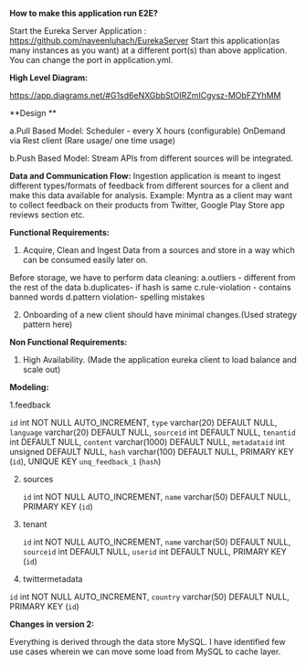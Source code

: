 **How to make this application run E2E?**

Start the Eureka Server Application : https://github.com/naveenluhach/EurekaServer
Start this application(as many instances as you want) at a different port(s) than above application. You can change the port in application.yml.


**High Level Diagram:**

https://app.diagrams.net/#G1sd6eNXGbbStOIRZmICgysz-MObFZYhMM

**Design **

a.Pull Based Model:
Scheduler - every X hours (configurable)
OnDemand via Rest client (Rare usage/ one time usage)

b.Push Based Model:
Stream APIs from different sources will be integrated.


**Data and Communication Flow:**
Ingestion application is meant to ingest different types/formats of feedback from different sources for a client and make this data available for analysis.
Example: Myntra as a client may want to collect feedback on their products from Twitter, Google Play Store app reviews section etc.


**Functional Requirements:**
1. Acquire, Clean and Ingest Data from a sources and store in a way which can be consumed easily later on.
  
Before storage, we have to perform data cleaning:
a.outliers - different from the rest of the data
b.duplicates- if hash is same
c.rule-violation - contains banned words
d.pattern violation- spelling mistakes

2. Onboarding of a new client should have minimal changes.(Used strategy pattern here)

**Non Functional Requirements:**
1. High Availability. (Made the application eureka client to load balance and scale out)


**Modeling:**

1.feedback

  `id` int NOT NULL AUTO_INCREMENT,
  `type` varchar(20) DEFAULT NULL,
  `language` varchar(20) DEFAULT NULL,
  `sourceid` int DEFAULT NULL,
  `tenantid` int DEFAULT NULL,
  `content` varchar(1000) DEFAULT NULL,
  `metadataid` int unsigned DEFAULT NULL,
  `hash` varchar(100) DEFAULT NULL,
  PRIMARY KEY (`id`),
  UNIQUE KEY `unq_feedback_1` (`hash`)
  
2. sources

   `id` int NOT NULL AUTO_INCREMENT,
  `name` varchar(50) DEFAULT NULL,
  PRIMARY KEY (`id`)

3. tenant
   
   `id` int NOT NULL AUTO_INCREMENT,
  `name` varchar(50) DEFAULT NULL,
  `sourceid` int DEFAULT NULL,
  `userid` int DEFAULT NULL,
  PRIMARY KEY (`id`)


4. twittermetadata

`id` int NOT NULL AUTO_INCREMENT,
  `country` varchar(50) DEFAULT NULL,
  PRIMARY KEY (`id`)


**Changes in version 2:**

Everything is derived through the data store MySQL. I have identified few use cases wherein we can move some load from MySQL to cache layer.
